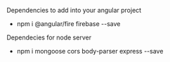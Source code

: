 Dependencies to add into your angular project
- npm i @angular/fire firebase --save

Dependecies for node server
- npm i mongoose cors body-parser express --save